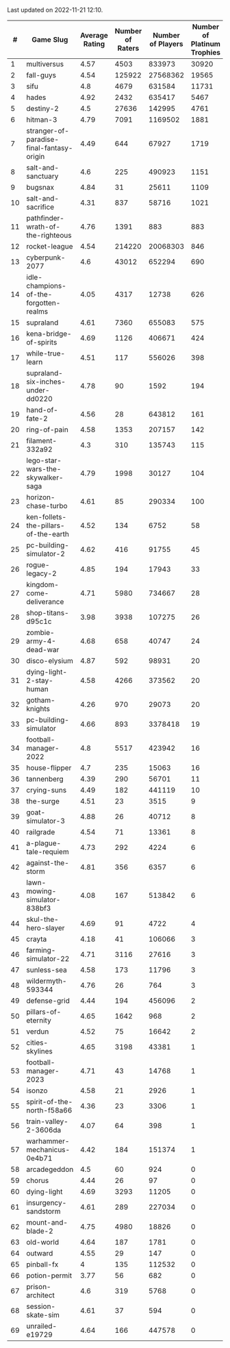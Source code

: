 Last updated on 2022-11-21 12:10.


|#|Game Slug|Average Rating|Number of Raters|Number of Players|Number of Platinum Trophies|Max Rarity (%)|
|---|---|---|---|---|---|---|
|1|multiversus|4.57|4503|833973|30920|78|
|2|fall-guys|4.54|125922|27568362|19565|4|
|3|sifu|4.8|4679|631584|11731|96|
|4|hades|4.92|2432|635417|5467|89|
|5|destiny-2|4.5|27636|142995|4761|95|
|6|hitman-3|4.79|7091|1169502|1881|48|
|7|stranger-of-paradise-final-fantasy-origin|4.49|644|67927|1719|98|
|8|salt-and-sanctuary|4.6|225|490923|1151|83|
|9|bugsnax|4.84|31|25611|1109|97|
|10|salt-and-sacrifice|4.31|837|58716|1021|91|
|11|pathfinder-wrath-of-the-righteous|4.76|1391|883|883|37|
|12|rocket-league|4.54|214220|20068303|846|75|
|13|cyberpunk-2077|4.6|43012|652294|690|62|
|14|idle-champions-of-the-forgotten-realms|4.05|4317|12738|626|9|
|15|supraland|4.61|7360|655083|575|99|
|16|kena-bridge-of-spirits|4.69|1126|406671|424|94|
|17|while-true-learn|4.51|117|556026|398|93|
|18|supraland-six-inches-under-dd0220|4.78|90|1592|194|99|
|19|hand-of-fate-2|4.56|28|643812|161|72|
|20|ring-of-pain|4.58|1353|207157|142|96|
|21|filament-332a92|4.3|310|135743|115|93|
|22|lego-star-wars-the-skywalker-saga|4.79|1998|30127|104|98|
|23|horizon-chase-turbo|4.61|85|290334|100|83|
|24|ken-follets-the-pillars-of-the-earth|4.52|134|6752|58|49|
|25|pc-building-simulator-2|4.62|416|91755|45|75|
|26|rogue-legacy-2|4.85|194|17943|33|0.7|
|27|kingdom-come-deliverance|4.71|5980|734667|28|30|
|28|shop-titans-d95c1c|3.98|3938|107275|26|98|
|29|zombie-army-4-dead-war|4.68|658|40747|24|66|
|30|disco-elysium|4.87|592|98931|20|28|
|31|dying-light-2-stay-human|4.58|4266|373562|20|0.5|
|32|gotham-knights|4.26|970|29073|20|34|
|33|pc-building-simulator|4.66|893|3378418|19|48|
|34|football-manager-2022|4.8|5517|423942|16|49|
|35|house-flipper|4.7|235|15063|16|93|
|36|tannenberg|4.39|290|56701|11|85|
|37|crying-suns|4.49|182|441119|10|65|
|38|the-surge|4.51|23|3515|9|94|
|39|goat-simulator-3|4.88|26|40712|8|90|
|40|railgrade|4.54|71|13361|8|98|
|41|a-plague-tale-requiem|4.73|292|4224|6|93|
|42|against-the-storm|4.81|356|6357|6|25|
|43|lawn-mowing-simulator-838bf3|4.08|167|513842|6|88|
|44|skul-the-hero-slayer|4.69|91|4722|4|96|
|45|crayta|4.18|41|106066|3|23|
|46|farming-simulator-22|4.71|3116|27616|3|80|
|47|sunless-sea|4.58|173|11796|3|37|
|48|wildermyth-593344|4.76|26|764|3|90|
|49|defense-grid|4.44|194|456096|2|80|
|50|pillars-of-eternity|4.65|1642|968|2|80|
|51|verdun|4.52|75|16642|2|72|
|52|cities-skylines|4.65|3198|43381|1|76|
|53|football-manager-2023|4.71|43|14768|1|80|
|54|isonzo|4.58|21|2926|1|61|
|55|spirit-of-the-north-f58a66|4.36|23|3306|1|57|
|56|train-valley-2-3606da|4.07|64|398|1|88|
|57|warhammer-mechanicus-0e4b71|4.42|184|151374|1|24|
|58|arcadegeddon|4.5|60|924|0|94|
|59|chorus|4.44|26|97|0|86|
|60|dying-light|4.69|3293|11205|0|97|
|61|insurgency-sandstorm|4.61|289|227034|0|6|
|62|mount-and-blade-2|4.75|4980|18826|0|4|
|63|old-world|4.64|187|1781|0|86|
|64|outward|4.55|29|147|0|83|
|65|pinball-fx|4|135|112532|0|86|
|66|potion-permit|3.77|56|682|0|98|
|67|prison-architect|4.6|319|5768|0|41|
|68|session-skate-sim|4.61|37|594|0|27|
|69|unrailed-e19729|4.64|166|447578|0|3|
